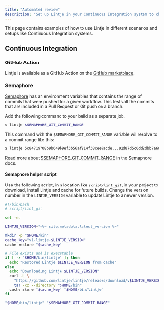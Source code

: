 ```yaml
---
title: "Automated review"
description: "Set up Lintje in your Continuous Integration system to check Lintje's rules for every commit pushed to a repository."
---
```


This page contains examples of how to use Lintje in different scenarios and setups like Continuous Integration systems.

## Continuous Integration

### GitHub Action

Lintje is available as a GitHub Action on the [GitHub marketplace](https://github.com/marketplace/actions/lintje).

### Semaphore

[Semaphore](https://semaphoreci.com/) has an environment variables that contains the range of commits that were pushed for a given workflow. This tests all the commits that are included in a Pull Request or Git push on a branch.

Add the following command to your build as a separate job.

```sh
$ lintje $SEMAPHORE_GIT_COMMIT_RANGE
```

This command with the `$SEMAPHORE_GIT_COMMIT_RANGE` variable wil resolve to a commit range like this:

```sh
$ lintje 5c84719708b9b649b9ef3b56af214f38cee6acde...92d87d5c0dd2dbb7a68ecb27df43d1b164fd3e30
```

Read more about [$SEMAPHORE_GIT_COMMIT_RANGE](https://docs.semaphoreci.com/ci-cd-environment/environment-variables/#semaphore_git_commit_range) in the Semaphore docs.

#### Semaphore helper script

Use the following script, in a location like `script/lint_git`, in your project to download, install Lintje and cache for future builds. Change the version number in the `LINTJE_VERSION` variable to update Lintje to a newer version.

```sh
#!/bin/bash
# script/lint_git

set -eu

LINTJE_VERSION="<%= site.metadata.latest_version %>"

mkdir -p "$HOME/bin"
cache_key="v1-lintje-$LINTJE_VERSION"
cache restore "$cache_key"

# File exists and is executable
if [ -x "$HOME/bin/lintje" ]; then
  echo "Restored Lintje $LINTJE_VERSION from cache"
else
  echo "Downloading Lintje $LINTJE_VERSION"
  curl -L \
    "https://github.com/lintje/lintje/releases/download/v$LINTJE_VERSION/x86_64-unknown-linux-gnu.tar.gz" | \
    tar -xz --directory "$HOME/bin"
  cache store "$cache_key" "$HOME/bin/lintje"
fi

"$HOME/bin/lintje" "$SEMAPHORE_GIT_COMMIT_RANGE"
```
